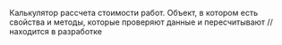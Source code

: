 Калькулятор рассчета стоимости работ. Объект, в котором есть свойства и методы, которые проверяют данные и пересчитывают
//находится в разработке
